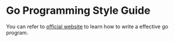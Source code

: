 # Go Programming Style Guide

You can refer to [official website](https://golang.org/doc/effective_go.html) to learn how to write a effective go program.
